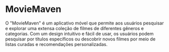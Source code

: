 # MovieMaven
O "MovieMaven" é um aplicativo móvel que permite aos usuários pesquisar e explorar uma extensa coleção de filmes de diferentes gêneros e categorias. Com um design intuitivo e fácil de usar, os usuários podem pesquisar por títulos específicos ou descobrir novos filmes por meio de listas curadas e recomendações personalizadas.
